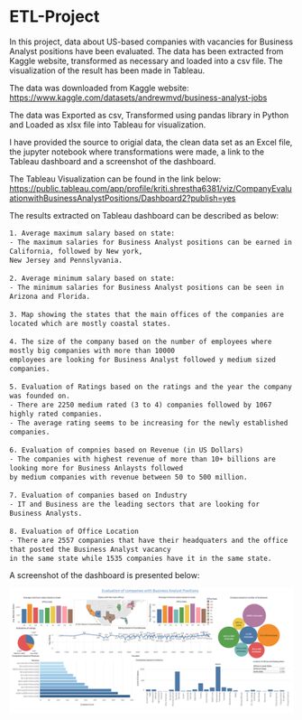 # ETL-Project
In this project, data about US-based companies with vacancies for Business Analyst positions have been evaluated. The data has been extracted from Kaggle website, transformed as necessary and loaded into a csv file. The visualization of the result has been made in Tableau.

The data was downloaded from Kaggle website: https://www.kaggle.com/datasets/andrewmvd/business-analyst-jobs

The data was Exported as csv, Transformed using pandas library in Python and Loaded as xlsx file into Tableau for visualization. 

I have provided the source to origial data, the clean data set as an Excel file, the jupyter notebook where transformations were made, a link to the Tableau dashboard and a screenshot of the dashboard.

The Tableau Visualization can be found in the link below:
https://public.tableau.com/app/profile/kriti.shrestha6381/viz/CompanyEvaluationwithBusinessAnalystPositions/Dashboard2?publish=yes

The results extracted on Tableau dashboard can be described as below:

    1. Average maximum salary based on state: 
    - The maximum salaries for Business Analyst positions can be earned in California, followed by New york, 
    New Jersey and Pennslyvania.

    2. Average minimum salary based on state:
    - The minimum salaries for Business Analyst positions can be seen in Arizona and Florida.

    3. Map showing the states that the main offices of the companies are located which are mostly coastal states.

    4. The size of the company based on the number of employees where mostly big companies with more than 10000 
    employees are looking for Business Analyst followed y medium sized companies.

    5. Evaluation of Ratings based on the ratings and the year the company was founded on.
    - There are 2250 medium rated (3 to 4) companies followed by 1067 highly rated companies.
    - The average rating seems to be increasing for the newly established companies.

    6. Evaluation of compnies based on Revenue (in US Dollars)
    - The companies with highest revenue of more than 10+ billions are looking more for Business Anlaysts followed 
    by medium companies with revenue between 50 to 500 million.

    7. Evaluation of companies based on Industry
    - IT and Business are the leading sectors that are looking for Business Analysts.
    
    8. Evaluation of Office Location
    - There are 2557 companies that have their headquaters and the office that posted the Business Analyst vacancy 
    in the same state while 1535 companies have it in the same state. 


A screenshot of the dashboard is presented below:

![image](Business_Analyst_Tableau.png) 

